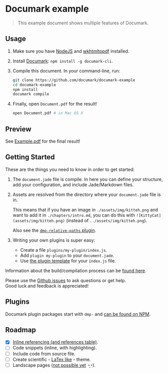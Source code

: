# Documark example

> This example document shows multiple features of Documark.

## Usage

1. Make sure you have [NodeJS][nodejs] and [wkhtmltopdf][wkhtmltopdf] installed.
2. Install [Documark][documark]: `npm install -g documark-cli`.
3. Compile this document. In your command-line, run:

	```bash
	git clone https://github.com/documark/documark-example
	cd documark-example
	npm install
	documark compile
	```

4. Finally, open `Document.pdf` for the result!

	```bash
	open Document.pdf # in Mac OS X
	```

## Preview

See [Example.pdf][example-pdf] for the final result!

## Getting Started

These are the things you need to know in order to get started:

1. The `document.jade` file is compile. In here you can define your structure, add your configuration, and include Jade/Markdown files.
2. Assets are resolved from the directory where your `document.jade` file is in.

	This means that if you have an image in `./assets/img/kitteh.png` and want to add it in `./chapters/intro.md`, you can do this with `![KittyCat](assets/img/kitteh.png)` (instead of `../assets/img/kitteh.png`).

	Also see the [`dmp-relative-paths` plugin][dmp-relative-paths].

3. Writing your own plugins is super easy:

	- Create a file `plugins/my-plugin/index.js`.
	- Add `plugin my-plugin` to your `document.jade`.
	- Use [the plugin template][plugin-template] for your `index.js` file.

Information about the build/compilation process can be [found here][build-process].

Please use the [Github issues][documark-example-issues] to ask questions or get help.  
Good luck and feedback is appreciated!

## Plugins

Documark plugin packages start with `dmp-` and [can be found on NPM][documark-plugins].

## Roadmap

- [x] [Inline referencing (and references table)][dmp-references].
- [ ] Code snippets (inline, with highlighting).
- [ ] Include code from source file.
- [ ] Create scientific - [LaTex like][latex-theme] - theme.
- [ ] Landscape pages ([not possible yet][wkhtmltopdf-page-options-issue] ◔̯◔).

[nodejs]: http://nodejs.org/
[wkhtmltopdf]: http://wkhtmltopdf.org/
[documark]: https://www.npmjs.com/package/documark
[example-pdf]: https://github.com/documark/documark-example/raw/master/Example.pdf
[dmp-relative-paths]: https://www.npmjs.com/package/dmp-relative-paths
[plugin-template]: https://github.com/documark/documark#plugin-development
[build-process]: https://github.com/documark/documark#build-process
[dmp-references]: https://www.npmjs.com/package/dmp-references
[documark-example-issues]: https://github.com/documark/documark-example/issues
[documark-plugins]: https://www.npmjs.com/browse/keyword/documark-plugin
[latex-theme]: https://www.sharelatex.com/templates/thesis/norwegian-university-of-science-and-technology
[wkhtmltopdf-page-options-issue]: https://github.com/wkhtmltopdf/wkhtmltopdf/issues/2233
